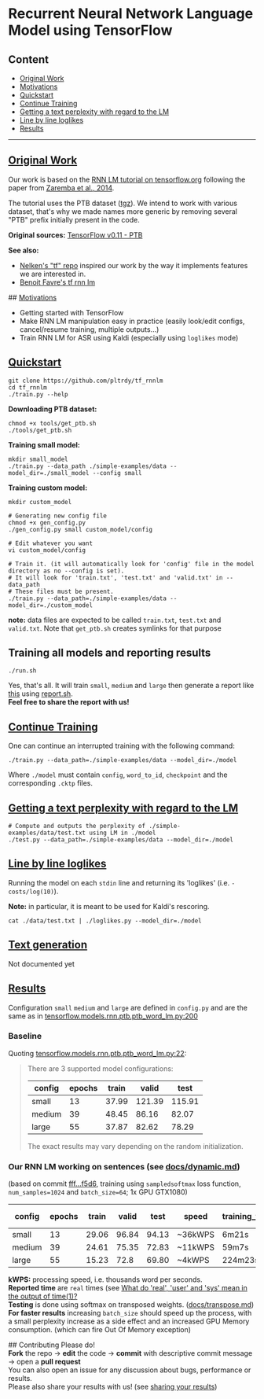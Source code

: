 # Recurrent Neural Network Language Model using TensorFlow

## Content
* [Original Work](#orig)
* [Motivations](#motivations)
* [Quickstart](#quickstart)
* [Continue Training](#continue)
* [Getting a text perplexity with regard to the LM](#test)
* [Line by line loglikes](#loglikes)
* [Results](#results)


---

## [Original Work](#orig)

Our work is based on the [RNN LM tutorial on tensorflow.org](https://www.tensorflow.org/versions/r0.11/tutorials/recurrent/index.html#recurrent-neural-networks) following the paper from [Zaremba et al., 2014](https://arxiv.org/abs/1409.2329).

The tutorial uses the PTB dataset ([tgz](http://www.fit.vutbr.cz/~imikolov/rnnlm/simple-examples.tgz)). We intend to work with various dataset, that's why we made names more generic by removing several "PTB" prefix initially present in the code.

**Original sources:** [TensorFlow v0.11 - PTB](https://github.com/tensorflow/tensorflow/tree/282823b877f173e6a33bbc9d4b9ad7dd8413ada6/tensorflow/models/rnn/ptb)

**See also:** 
- [Nelken's "tf" repo](https://github.com/nelken/tf) inspired our work by the way it implements features we are interested in. 
- [Benoit Favre's tf rnn lm](https://gitlab.lif.univ-mrs.fr/benoit.favre/tf_lm/blob/200645ab5aa446b72cf30c14355126062070f676/tf_lm.py)


## [Motivations](#motivations)
* Getting started with TensorFlow
* Make RNN LM manipulation easy in practice (easily look/edit configs, cancel/resume training, multiple outputs...)
* Train RNN LM for ASR using Kaldi (especially using `loglikes` mode)

## [Quickstart](#quickstart)

```shell
git clone https://github.com/pltrdy/tf_rnnlm
cd tf_rnnlm
./train.py --help
```

**Downloading PTB dataset:**
```shell
chmod +x tools/get_ptb.sh
./tools/get_ptb.sh
```

**Training small model:**
```shell
mkdir small_model
./train.py --data_path ./simple-examples/data --model_dir=./small_model --config small
```
**Training custom model:**
```shell
mkdir custom_model

# Generating new config file
chmod +x gen_config.py
./gen_config.py small custom_model/config

# Edit whatever you want
vi custom_model/config

# Train it. (it will automatically look for 'config' file in the model directory as no --config is set).
# It will look for 'train.txt', 'test.txt' and 'valid.txt' in --data_path
# These files must be present.
./train.py --data_path=./simple-examples/data --model_dir=./custom_model
```
**note:** data files are expected to be called `train.txt`, `test.txt` and `valid.txt`. Note that `get_ptb.sh` creates symlinks for that purpose

## Training all models and reporting results
```shell
./run.sh
```
Yes, that's all. It will train `small`, `medium` and `large` then generate a report like [this](results/template.md) using [report.sh](../tools/report.sh).   
**Feel free to share the report with us!**

## [Continue Training](#continue)
One can continue an interrupted training with the following command:
```shell
./train.py --data_path=./simple-examples/data --model_dir=./model
```
Where `./model` must contain `config`, `word_to_id`, `checkpoint` and the corresponding `.cktp` files.

## [Getting a text perplexity with regard to the LM](#test)
```shell
# Compute and outputs the perplexity of ./simple-examples/data/test.txt using LM in ./model
./test.py --data_path=./simple-examples/data --model_dir=./model
```

## [Line by line loglikes](#loglikes)
Running the model on each `stdin` line and returning its 'loglikes' (i.e. `-costs/log(10)`).

**Note:** in particular, it is meant to be used for Kaldi's rescoring.
```shell
cat ./data/test.txt | ./loglikes.py --model_dir=./model
```

## [Text generation](#generate)
Not documented yet
 

## [Results](#results)
Configuration `small` `medium` and `large` are defined in `config.py` and are the same as in [tensorflow.models.rnn.ptb.ptb_word_lm.py:200](https://github.com/tensorflow/tensorflow/blob/e2d51a87f0727f8537b46048d8241aeebb6e48d6/tensorflow/models/rnn/ptb/ptb_word_lm.py#L200)
### Baseline
Quoting [tensorflow.models.rnn.ptb.ptb_word_lm.py:22](https://github.com/tensorflow/tensorflow/blob/e2d51a87f0727f8537b46048d8241aeebb6e48d6/tensorflow/models/rnn/ptb/ptb_word_lm.py#L22):
> There are 3 supported model configurations:
> 
> | config | epochs | train | valid  | test  |
> |--------|--------|-------|--------|-------|
> | small  | 13     | 37.99 | 121.39 | 115.91|
> | medium | 39     | 48.45 |  86.16 |  82.07|
> | large  | 55     | 37.87 |  82.62 |  78.29|
> The exact results may vary depending on the random initialization.

### Our RNN LM working on sentences (see [docs/dynamic.md](docs/dynamic.md))
(based on commit [fff...f5d6](https://github.com/pltrdy/tf_rnnlm/commit/fff44942340b1881f1ebbb3be72044da41b8f5d6), training using `sampledsoftmax` loss function, `num_samples=1024` and `batch_size=64`; 1x GPU GTX1080)


| config | epochs | train | valid  | test  |  speed   | training_time | testing time |
|--------|--------|-------|--------|-------|----------|---------------|--------------|
| small  | 13     | 29.06 | 96.84  | 94.13 | ~36kWPS  |    6m21s      |     27s      |
| medium | 39     | 24.61 |  75.35 | 72.83 | ~11kWPS  |    59m7s      |     28s      |
| large  | 55     | 15.23 |  72.8  | 69.80 |  ~4kWPS  |    224m23s    |     1m5s     |

**kWPS:** processing speed, i.e. thousands word per seconds.    
**Reported time** are `real` times (see [What do 'real', 'user' and 'sys' mean in the output of time(1)?](http://stackoverflow.com/a/556411/5903959)   
**Testing** is done using softmax on transposed weights. ([docs/transpose.md](docs/dynamic.md))    
**For faster results** increasing `batch_size` should speed up the process, with a small perplexity increase as a side effect and an increased GPU Memory consumption. (which can fire Out Of Memory exception)

## Contributing
Please do!   
**Fork** the repo -> **edit** the code -> **commit** with descriptive commit message -> open a **pull request**   
You can also open an issue for any discussion about bugs, performance or results.   
Please also share your results with us! (see [sharing your results](docs/share_results.md))
